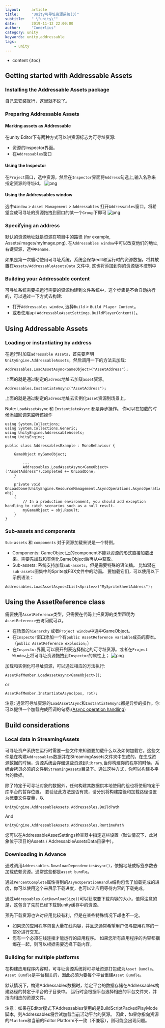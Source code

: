 ```yaml
---
layout:     article
title:      "Unity可寻址资源系统(3)"
subtitle:   " \"unity\""
date:       2019-11-12 22:00:00
author:     "Conerlius"
category: unity
keywords: unity,addressable
tags:
    - unity
---
```

* content
{:toc}

## Getting started with Addressable Assets
### Installing the Addressable Assets package
自己去安装就行，这里就不说了。

### Preparing Addressable Assets
#### Marking assets as Addressable
在unity Editor下有两种方式可以讲资源标志为可寻址资源:

* 资源的Inspector界面。
* 在`Addressables`窗口

#### Using the Inspector
在`Project`窗口，选中资源，然后在`Inspector`界面将`Address`勾选上,输入名称来指定资源的寻址id。
![png](/images/Unity/adressassetinspectorcheckbox.png)

#### Using the Addressables window
选中`Window` > `Asset Management` > `Addressables` 打开`Addressables`窗口。将希望变成可寻址的资源拖拽到窗口的某一个`Group`下即可
![png](/images/Unity/addressableswindow.png)

### Specifying an address
默认的资源地址就是资源在项目中的路径 (for example, Assets/images/myImage.png). 在`Addressables window`中可以改变他们的地址, 右键资源，选中`Rename`.

如果是第一次启动使用可寻址系统，系统会保存edit和运行时的资源数据，将其放置在`Assets/AddressableAssetsData` 文件中, 这也将添加到你的资源版本控制中

### Building your Addressable content
可寻址系统需要把运行需要的资源构建到文件系统中，这个步骤是不会自动执行的，可以通过一下方式去构建:

* 打开`Addressables window`, 选择`Build` > `Build Player Content`。
* 或者使用api ```AddressableAssetSettings.BuildPlayerContent()```。

## Using Addressable Assets
### Loading or instantiating by address
在运行时加载`adressable Assets`，首先要声明``UnityEngine.AddressableAssets``，然后调用一下的方法去加载:
```
Addressables.LoadAssetAsync<GameObject>("AssetAddress");
```
上面的就是通过制定的`adress`地址去加载`asset`资源。
```
Addressables.InstantiateAsync("AssetAddress");
```
上面的就是通过制定的`adress`地址去实例化`asset`资源到场景上。

Note: `LoadAssetAsync` 和 `InstantiateAsync` 都是异步操作。 你可以在加载的时候添加回调来监听该操作
```
using System.Collections;
using System.Collections.Generic;
using UnityEngine.AddressableAssets;
using UnityEngine;

public class AddressablesExample : MonoBehaviour {

    GameObject myGameObject;

        ...
        Addressables.LoadAssetAsync<GameObject>("AssetAddress").Completed += OnLoadDone;
    }

    private void OnLoadDone(UnityEngine.ResourceManagement.AsyncOperations.AsyncOperationHandle<GameObject> obj)
    {
        // In a production environment, you should add exception handling to catch scenarios such as a null result.
        myGameObject = obj.Result;
    }
}
```

### Sub-assets and components
`Sub-assets` 和 `components` 对于资源加载来说是一个特例。

* Components: GameObject上的component不能以资源的形式直接加载出来。需要先加载和实例化GameObject后再从中获取。
* Sub-assets: 系统支持加载`sub-assets`，但是需要特殊的语法糖。 比如潜在`sub-assets`图集中的Sprite或FBX文件中的动画。 要加载它们，可以使用以下示例语法：
```
Addressables.LoadAssetAsync<IList<Sprite>>("MySpriteSheetAddress");
```

## Using the AssetReference class
需要使用`AssetReference`类型，只需要在代码上把资源的类型声明为`AssetReference`去访问就可以。

* 在场景的`hierarchy` 或者`Project window`中选中GameObject。
* 在`Inspector`窗口添加一个有`public AssetReference variable`成员的脚本。（`public AssetReference explosion;`）
* 在`Inspector`界面,可以展开列表选择指定的可寻址资源。或者在`Project Window`上将可寻址资源拖拽到`Inspector`的属性上；
![png](/images/Unity/adressassetInspectorreferenceselection2.png)

加载和实例化可寻址资源，可以通过相应的方法执行:
```
AssetRefMember.LoadAssetAsync<GameObject>();
```

or

```
AssetRefMember.InstantiateAsync(pos, rot);
```

注意: 通常可寻址资源的`LoadAssetAsync`和`InstantiateAsync`都是异步的操作。你可以提供一个加载完成回调的句柄;([Async operation handling]())

## Build considerations
### Local data in StreamingAssets
可寻址资产系统在运行时需要一些文件来知道要加载什么以及如何加载它。这些文件是在构建`Addressables`数据并在StreamingAssets文件夹中生成的。在生成资源数据的时候，资源系统会存储这些资源到`library`,当你构建你的程序的时候，系统会拷贝必须的文件到`StreamingAssets`目录下。通过这种方式，你可以构建多平台的数据。

除了特定于可寻址对象的数据外，任何构建其数据供本地使用的组也将使用特定于库平台的暂存位置。 要验证此方法是否有效，请分别将构建路径和加载路径设置为概要文件变量，以
```
UnityEngine.AddressableAssets.Addressables.BuildPath
```
And
```
UnityEngine.AddressableAssets.Addressables.RuntimePath
```
您可以在AddressableAssetSettings检查器中指定这些设置（默认情况下，此对象位于项目的Assets / AddressableAssetsData目录中）。

### Downloading in Advance
通过调用`Addressables.DownloadDependenciesAsync()`，依据地址或标签参数去加载依赖资源。通常这些都是`asset bundle`。

通过`PercentComplete`属性得到的`AsyncOperationHandle`结构包含了加载完成的进度，你可以使用这个来展示下载进度，也可以让应用等待内容的下载完成。

通过`Addressables.GetDownloadSize()`可以获取要下载内容的大小。值得注意的是，这包含了先前已经下载到unity缓存中的资源。

预先下载资源也许对应用比较有利，但是在某些特殊情况下却也不一定。

* 如果您的应用程序包含大量在线内容，并且您通常希望用户仅与应用程序的一部分进行交互。
* 您有一个必须在线连接才能运行的应用程序。 如果您所有应用程序的内容都捆绑在一起，则可以根据需要选择下载内容。

### Building for multiple platforms
在构建应用程序内容时，可寻址资源系统将可寻址资源打包成为`Asset Bundle`。 `Asset Bundle`是平台相关的，因此必须为要每个平台重建`Asset Bundle`。

默认情况下，构建Addressables数据时，给定平台的数据存储在Addressables构建路径的特定于平台的子目录中。 运行时会根据平台选择相应的平台文件夹，并指向相应的资源文件。

注意：如果在Editor模式下Addressables使用的是BuildScriptPackedPlayMode脚本，则Addressables将尝试加载当前活动平台的资源。 因此，如果你指向资源的`Platform`和当前的Editor Platform不一致（不兼容），则可能会出现问题。 
